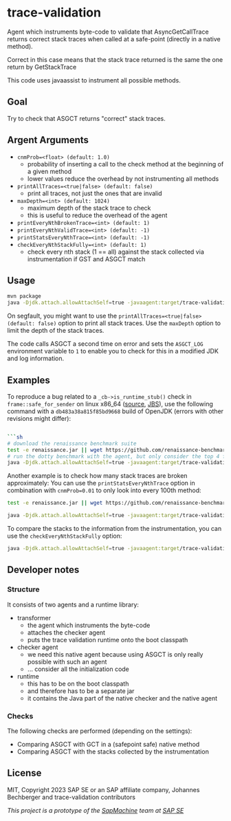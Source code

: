 trace-validation
================

Agent which instruments byte-code to validate that AsyncGetCallTrace returns correct stack traces when called at
a safe-point (directly in a native method).

Correct in this case means that the stack trace returned is the same the one return by GetStackTrace

This code uses javaassist to instrument all possible methods.

Goal
----
Try to check that ASGCT returns "correct" stack traces.

Argent Arguments
----------------
- `cnmProb=<float> (default: 1.0)`
  - probability of inserting a call to the check method at the beginning of a given method
  - lower values reduce the overhead by not instrumenting all methods
- `printAllTraces=<true|false> (default: false)`
  - print all traces, not just the ones that are invalid
- `maxDepth=<int> (default: 1024)`
  - maximum depth of the stack trace to check
  - this is useful to reduce the overhead of the agent
- `printEveryNthBrokenTrace=<int> (default: 1)`
- `printEveryNthValidTrace=<int> (default: -1)`
- `printStatsEveryNthTrace=<int> (default: -1)`
- `checkEveryNthStackFully=<int> (default: 1)`
  - check every nth stack (1 == all) against the stack collected via instrumentation
    if GST and ASGCT match

Usage
-----
```sh
mvn package
java -Djdk.attach.allowAttachSelf=true -javaagent:target/trace-validation.jar ... <your application>
```

On segfault, you might want to use the `printAllTraces=<true|false> (default: false)` option to print all stack traces.
Use the `maxDepth` option to limit the depth of the stack traces.

The code calls ASGCT a second time on error and sets the `ASGCT_LOG` environment variable to `1` to enable you to
check for this in a modified JDK and log information.

Examples
--------

To reproduce a bug related to a `_cb->is_runtime_stub()` check in `frame::safe_for_sender` on linux x86_64
([source](https://github.com/openjdk/jdk/blob/db483a38a815f85bd9668749674b5f0f6e4b27b4/src/hotspot/cpu/x86/frame_x86.cpp#L98),
[JBS](https://bugs.openjdk.org/browse/JDK-8303444)),
use the following command with a `db483a38a815f85bd9668` build of OpenJDK (errors with other revisions might differ):

```sh

```sh
# download the renaissance benchmark suite
test -e renaissance.jar || wget https://github.com/renaissance-benchmarks/renaissance/releases/download/v0.14.2/renaissance-gpl-0.14.2.jar -O renaissance.jar
# run the dotty benchmark with the agent, but only consider the top 4 frames
java -Djdk.attach.allowAttachSelf=true -javaagent:target/trace-validation.jar=maxDepth=5 -jar renaissance.jar dotty
```

Another example is to check how many stack traces are broken approximately: You can use the `printStatsEveryNthTrace`
option in combination with `cnmProb=0.01` to only look into every 100th method:

```sh
test -e renaissance.jar || wget https://github.com/renaissance-benchmarks/renaissance/releases/download/v0.14.2/renaissance-gpl-0.14.2.jar -O renaissance.jar

java -Djdk.attach.allowAttachSelf=true -javaagent:target/trace-validation.jar=maxDepth=1024,printEveryNthBrokenTrace=1,printStatsEveryNthTrace=1000000,cnmProb=0.01 -jar renaissance.jar dotty
```

To compare the stacks to the information from the instrumentation, you can use the `checkEveryNthStackFully` option:

```sh
java -Djdk.attach.allowAttachSelf=true -javaagent:target/trace-validation.jar=maxDepth=1024,printEveryNthBrokenTrace=0,checkEveryNthStackFully=1 -jar renaissance.jar
```

Developer notes
---------------

### Structure

It consists of two agents and a runtime library:

- transformer
  - the agent which instruments the byte-code
  - attaches the checker agent
  - puts the trace validation runtime onto the boot classpath
- checker agent
  - we need this native agent because using ASGCT is only really possible with such an agent
  - ... consider all the initialization code
- runtime
  - this has to be on the boot classpath
  - and therefore has to be a separate jar
  - it contains the Java part of the native checker and the native agent

### Checks

The following checks are performed (depending on the settings):
- Comparing ASGCT with GCT in a (safepoint safe) native method
- Comparing ASGCT with the stacks collected by the instrumentation

License
-------
MIT, Copyright 2023 SAP SE or an SAP affiliate company, Johannes Bechberger
and trace-validation contributors


*This project is a prototype of the [SapMachine](https://sapmachine.io) team
at [SAP SE](https://sap.com)*